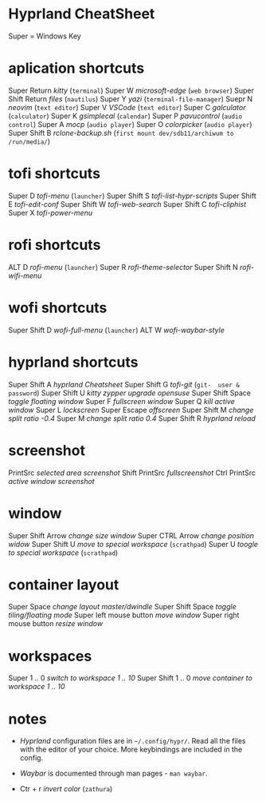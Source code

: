 # Hyprland CheatSheet

Super = Windows Key

# aplication shortcuts

Super Return *kitty* (`terminal`)
Super W *microsoft-edge* (`web browser`)
Super Shift Return *files* (`nautilus`)
Super Y *yazi* (`terminal-file-manager`)
Suepr N *neovim* (`text editor`)
Super V *VSCode* (`text editor`)
Super C *galculator* (`calculator`)
Super K *gsimplecal* (`calendar`)
Super P *pavucontrol* (`audio control`)
Super A *mocp* (`audio player`)
Super O *colorpicker* (`audio player`)
Super Shift B *rclone-backup.sh* (`first mount dev/sdb11/archiwum to /run/media/`)

# tofi shortcuts

Super D *tofi-menu* (`launcher`)
Super Shift S *tofi-list-hypr-scripts*
Super Shift E *tofi-edit-conf*
Super Shift W *tofi-web-search*
Super Shift C *tofi-cliphist*
Super X *tofi-power-menu*

# rofi shortcuts

ALT D *rofi-menu* (`launcher`)
Super R *rofi-theme-selector*
Super Shift N *rofi-wifi-menu*

# wofi shortcuts

Super Shift D *wofi-full-menu* (`launcher`)
ALT W *wofi-waybar-style*

# hyprland shortcuts

Super Shift A *hyprland Cheatsheet*
Super Shift G *tofi-git* (`git-  user & password`)
Super Shift U *kitty zypper upgrade opensuse*
Super Shift Space *toggle floating window*
Super F *fullscreen window*
Super Q *kill active window*
Super L *lockscreen*
Super Escape *offscreen*
Super Shift M *change split ratio -0.4*
Super M *change split ratio 0.4*
Super Shift R *hyprland reload*

# screenshot

PrintSrc *selected area screenshot*
Shift PrintSrc *fullscreenshot*
Ctrl PrintSrc *active window screenshot*

# window

Super Shift Arrow *change size window*
Super CTRL Arrow *change position widow*
Super Shift U *move to special workspace* (`scrathpad`)
Super U *toogle to special workspace* (`scrathpad`)

# container layout

Super Space *change layout master/dwindle*
Super Shift Space *toggle tiling/floating mode*
Super left mouse button *move window*
Super right mouse button *resize window*

# workspaces

Super 1 .. 0 *switch to workspace 1 .. 10*
Super Shift 1 .. 0 *move container to workspace 1 .. 10*

# notes

- *Hyprland* configuration files are in `~/.config/hypr/`.
  Read all the files with the editor of your choice.
  More keybindings are included in the config.
- *Waybar* is documented through man pages - `man waybar`.

- Ctr + r *invert color* (`zathura`)

